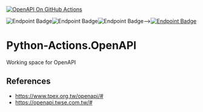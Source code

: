 [![OpenAPI On GitHub Actions](https://github.com/wenchiehlee/Python-Actions.OpenAPI/actions/workflows/Actions.yaml/badge.svg)](https://github.com/wenchiehlee/Python-Actions.OpenAPI/actions/workflows/Actions.yaml)

![Endpoint Badge](https://img.shields.io/endpoint?url=https://raw.githubusercontent.com/wenchiehlee/Python-Actions.OpenAPI/refs/heads/main/TWSE.json)![Endpoint Badge](https://img.shields.io/endpoint?url=https://raw.githubusercontent.com/wenchiehlee/Python-Actions.OpenAPI/refs/heads/main/TPEX_MB.json)![Endpoint Badge](https://img.shields.io/endpoint?url=https://raw.githubusercontent.com/wenchiehlee/Python-Actions.OpenAPI/refs/heads/main/TPEX_ESB.json)⟶[![Endpoint Badge](https://img.shields.io/endpoint?url=https://raw.githubusercontent.com/wenchiehlee/Python-Actions.OpenAPI/refs/heads/main/TWSE_TPEX.json)](MonthlyRevenue.csv)

# Python-Actions.OpenAPI
Working space for OpenAPI

## References
* https://www.tpex.org.tw/openapi/#
* https://openapi.twse.com.tw/#
